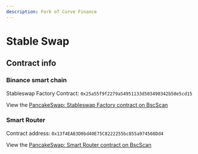 ```yaml
---
description: Fork of Curve Finance
---
```


# Stable Swap

## Contract info

### Binance smart chain
Stableswap Factory Contract: `0x25a55f9f2279a54951133d503490342b50e5cd15`

View the [PancakeSwap: Stableswap Factory contract on BscScan](https://bscscan.com/address/0x25a55f9f2279a54951133d503490342b50e5cd15)

### Smart Router

Contract address: `0x13f4EA83D0bd40E75C8222255bc855a974568Dd4`

View the [PancakeSwap: Smart Router contract on BscScan](https://bscscan.com/address/0x13f4EA83D0bd40E75C8222255bc855a974568Dd4)
